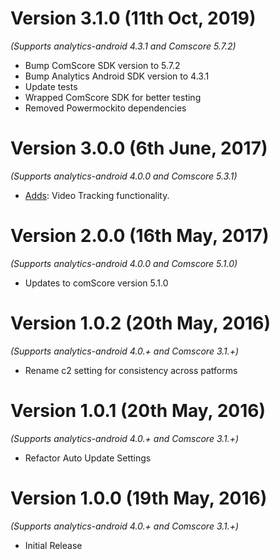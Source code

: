 
Version 3.1.0 (11th Oct, 2019)
==============================
*(Supports analytics-android 4.3.1 and Comscore 5.7.2)*
 * Bump ComScore SDK version to 5.7.2
 * Bump Analytics Android SDK version to 4.3.1
 * Update tests
 * Wrapped ComScore SDK for better testing
 * Removed Powermockito dependencies


Version 3.0.0 (6th June, 2017)
==============================
*(Supports analytics-android 4.0.0 and Comscore 5.3.1)*
 * [Adds](https://github.com/segment-integrations/analytics-android-integration-comscore/commit/0a95a27c40371be94ae142c32649e861a513aaa9): Video Tracking functionality. 

Version 2.0.0 (16th May, 2017)
==============================
*(Supports analytics-android 4.0.0 and Comscore 5.1.0)*

  * Updates to comScore version 5.1.0 

Version 1.0.2 (20th May, 2016)
==============================
*(Supports analytics-android 4.0.+ and Comscore 3.1.+)*

  * Rename c2 setting for consistency across patforms

Version 1.0.1 (20th May, 2016)
==============================
*(Supports analytics-android 4.0.+ and Comscore 3.1.+)*

  * Refactor Auto Update Settings

Version 1.0.0 (19th May, 2016)
==============================
*(Supports analytics-android 4.0.+ and Comscore 3.1.+)*

  * Initial Release
